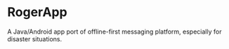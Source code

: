 # RogerApp
A Java/Android app port of offline-first messaging platform, especially for disaster situations.
